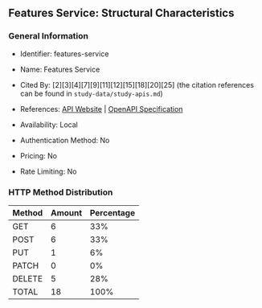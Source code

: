 ## Features Service: Structural Characteristics

### General Information

- Identifier: features-service

- Name: Features Service

- Cited By: [2][3][4][7][9][11][12][15][18][20][25] (the citation references can be found in `study-data/study-apis.md`)

- References: [API Website](https://github.com/JavierMF/features-service) | [OpenAPI Specification](https://github.com/WebFuzzing/EMB/blob/master/openapi-swagger/features-service.json)

- Availability: Local

- Authentication Method: No

- Pricing: No

- Rate Limiting: No

### HTTP Method Distribution

| Method | Amount | Percentage |
|--------|--------|------------|
| GET | 6 | 33% |
| POST | 6 | 33% |
| PUT | 1 | 6% |
| PATCH | 0 | 0% |
| DELETE | 5 | 28% |
| TOTAL | 18 | 100% |
